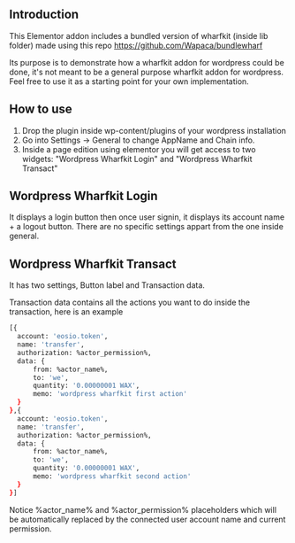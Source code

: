 
## Introduction

This Elementor addon includes a bundled version of wharfkit (inside lib folder) made using this repo https://github.com/Wapaca/bundlewharf 

Its purpose is to demonstrate how a wharfkit addon for wordpress could be done, it's not meant to be a general purpose wharfkit addon for wordpress. Feel free to use it as a starting point for your own implementation.

## How to use

1. Drop the plugin inside wp-content/plugins of your wordpress installation
2. Go into Settings -> General to change AppName and Chain info.
3. Inside a page edition using elementor you will get access to two widgets: "Wordpress Wharfkit Login" and "Wordpress Wharfkit Transact"

## Wordpress Wharfkit Login

It displays a login button then once user signin, it displays its account name + a logout button. There are no specific settings appart from the one inside general.

## Wordpress Wharfkit Transact

It has two settings, Button label and Transaction data.

Transaction data contains all the actions you want to do inside the transaction, here is an example

```sh
[{
  account: 'eosio.token',
  name: 'transfer',
  authorization: %actor_permission%,
  data: {
      from: %actor_name%,
      to: 'we',
      quantity: '0.00000001 WAX',
      memo: 'wordpress wharfkit first action'
  }
},{
  account: 'eosio.token',
  name: 'transfer',
  authorization: %actor_permission%,
  data: {
      from: %actor_name%,
      to: 'we',
      quantity: '0.00000001 WAX',
      memo: 'wordpress wharfkit second action'
  }
}]
```
Notice %actor_name% and %actor_permission% placeholders which will be automatically replaced by the connected user account name and current permission.
